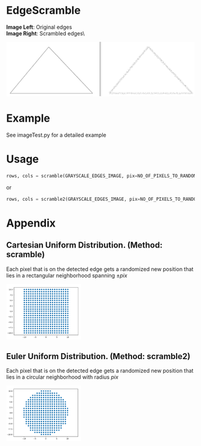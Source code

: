 # EdgeScramble
**Image Left**:  Original edges\
**Image Right**: Scrambled edges\

![Result](https://github.com/pkorrapati/EdgeScramble/raw/main/Result_15px.png)

# Example

See imageTest.py for a detailed example

# Usage
```python
rows, cols = scramble(GRAYSCALE_EDGES_IMAGE, pix=NO_OF_PIXELS_TO_RANDOMIZE_BY)
```

or

```python
rows, cols = scramble2(GRAYSCALE_EDGES_IMAGE, pix=NO_OF_PIXELS_TO_RANDOMIZE_BY)
```

# Appendix
## Cartesian Uniform Distribution. (Method: scramble)
Each pixel that is on the detected edge gets a randomized new position that lies in a rectangular neighborhood spanning &pm;*pix*

<img src="https://github.com/pkorrapati/EdgeScramble/raw/main/scramble_distribution.png" alt="Cartesian Uniform Distribution" style="max-width: 200px;">

## Euler Uniform Distribution. (Method: scramble2)
Each pixel that is on the detected edge gets a randomized new position that lies in a circular neighborhood with radius *pix*

<img src="https://github.com/pkorrapati/EdgeScramble/raw/main/scramble2_distribution.png" alt="Euler Uniform Distribution" style="max-width: 200px;">

